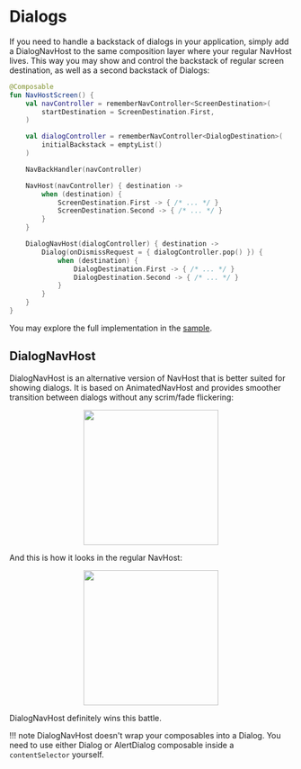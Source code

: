 # Dialogs

If you need to handle a backstack of dialogs in your application, simply add a DialogNavHost to the same composition layer where your regular NavHost lives. This way you may show and control the backstack of regular screen destination, as well as a second backstack of Dialogs:

```kotlin
@Composable
fun NavHostScreen() {
    val navController = rememberNavController<ScreenDestination>(
        startDestination = ScreenDestination.First,
    )

    val dialogController = rememberNavController<DialogDestination>(
        initialBackstack = emptyList()
    )

    NavBackHandler(navController)

    NavHost(navController) { destination ->
        when (destination) {
            ScreenDestination.First -> { /* ... */ }
            ScreenDestination.Second -> { /* ... */ }
        }
    }

    DialogNavHost(dialogController) { destination ->
        Dialog(onDismissRequest = { dialogController.pop() }) {
            when (destination) {
                DialogDestination.First -> { /* ... */ }
                DialogDestination.Second -> { /* ... */ }
            }
        }
    }
}
```

You may explore the full implementation in the [sample](https://github.com/olshevski/compose-navigation-reimagined/blob/master/sample/src/main/kotlin/dev/olshevski/navigation/reimagined/sample/ui/tabs/NavHostScreen.kt).


## DialogNavHost
DialogNavHost is an alternative version of NavHost that is better suited for showing dialogs. It is based on AnimatedNavHost and provides smoother transition between dialogs without any scrim/fade flickering:

<p align="center">
    <img width="240" src="https://user-images.githubusercontent.com/5606565/152329122-b1631692-8b38-4397-a81a-dad5bbfa85e7.gif" />
</p>

And this is how it looks in the regular NavHost:

<p align="center">
    <img width="240" src="https://user-images.githubusercontent.com/5606565/155152679-d8e8ee0a-85a8-4254-8091-b7b18ba83707.gif" />
</p>

DialogNavHost definitely wins this battle.

!!! note
    DialogNavHost doesn't wrap your composables into a Dialog. You need to use either Dialog or AlertDialog composable inside a `contentSelector` yourself.